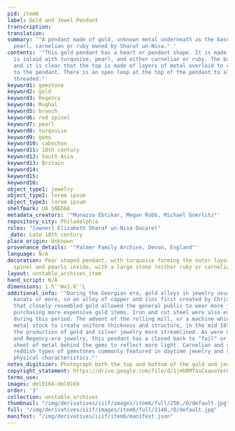 ```yaml
---
pid: item6
label: Gold and Jewel Pendant
transcription:
translation:
summary: '"A pendant made of gold, unknown metal underneath as the base, turquoise,
  pearl, carnelian or ruby owned by Sharaf un-Nisa." '
contents: '"This gold pendant has a heart or pendant shape. It is made of gold and
  is inlaid with turquoise, pearl, and either carnelian or ruby. The back is plain
  and it is clear that the top is made of layers of metal overlaid to create dimensionality
  to the pendant. There is an open loop at the top of the pendant to allow it to be
  threaded."'
keyword1: gemstone
keyword2: gold
keyword3: Regency
keyword4: Mughal
keyword5: brooch
keyword6: red spinel
keyword7: pearl
keyword8: turqouise
keyword9: gems
keyword10: cabochon
keyword11: 18th century
keyword12: South Asia
keyword13: Britain
keyword14:
keyword15:
keyword16:
object_type1: jewelry
object_type2: lorem ipsum
object_type3: lorem ipsum
shelfmark: UA SNED6A
metadata_creators: '"Munazza Ebtikar, Megan Robb, Michael Goerlitz"'
repository_city: Philadelphia
roles: "[owner] Elizabeth Sharaf un-Nisa Ducarel"
_date: Late 18th century
place_origin: Unknown
provenance_details: '"Palmer Family Archive, Devon, England"'
language: N/A
decoration: Pear shaped pendant, with turquoise forming the outer layer and ruby/red
  spinel and pearls inside, with a large stone (either ruby or carnelian) as the centerpiece
layout: unstable_archives_item
hand_script: N/A
dimensions: 1.5''Wx1.8''L
additional_info: '"During the Georgian era, gold alloys in jewelry usually were 18
  karats or more, so an alloy of copper and zinc first created by Christopher Pinchback
  that closely resembled gold allowed the general public to wear more jewelry without
  purchasing more expensive gold items. Iron and cut steel were also especially popular
  during this period. The advent of the rolling mill, or a machine which passes through
  metal stock to create uniform thickness and structure, in the mid 18th century made
  the production of gold and silver jewelry more streamlined. As were most Georgian
  and Regency-era jewelry, this pendant has a closed back to "foil" or place a thin
  sheet of metal behind the gems to reflect more light. Carnelian and ruby are two
  reddish types of gemstones commonly featured in daytime jewelry and share similar
  physical characteristics."'
notes_digitizer: Photograph both the top and bottom of the gold and jewel pendant.
copyright_statement: https://drive.google.com/file/d/1jHhRMTasCxavoYer89Wn8_Xn65nL0sW0/view?usp=sharing
terms_use:
images: dml0168-dml0169
order: '3'
collection: unstable_archives
thumbnail: "/img/derivatives/iiif/images/item6/full/250,/0/default.jpg"
full: "/img/derivatives/iiif/images/item6/full/1140,/0/default.jpg"
manifest: "/img/derivatives/iiif/item6/manifest.json"
---
```

